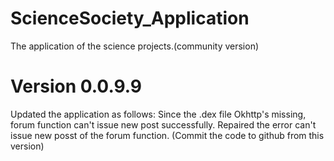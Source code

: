 # ScienceSociety_Application
The application of the science projects.(community version) 
# Version 0.0.9.9
Updated the application as follows:
Since the .dex file Okhttp's missing, forum function can't issue new post successfully.
Repaired the error can't issue new posst of the forum function.
(Commit the code to github from this version)
